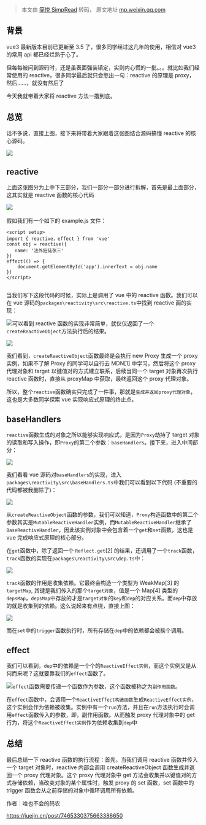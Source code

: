 > 本文由 [简悦 SimpRead](http://ksria.com/simpread/) 转码， 原文地址 [mp.weixin.qq.com](https://mp.weixin.qq.com/s/JYJGwV72_pMZWZuhUXSQ7Q)

背景
--

vue3 最新版本目前已更新至 3.5 了，很多同学经过这几年的使用，相信对 vue3 的常用 api 都已经烂熟于心了。

但每每被问到源码时，还是虽表面强装镇定，实则内心慌的一批。。。就比如我们经常使用的 reactive，很多同学最后就只会憋出一句：reactive 的原理是 proxy，然后……，就没有然后了

今天我就带着大家将 reactive 方法一撸到底。

总览
--

话不多说，直接上图，接下来将带着大家跟着这张图结合源码搞懂 reactive 的核心源码。

![](https://mmbiz.qpic.cn/sz_mmbiz_jpg/H8M5QJDxMHrVwQGIgzshwgqC9JLf2sDBbicsEjtzaLrOah8jheNibAiagwhNUkiaM9sTndMbRhuEzKsyp6sWgfbRmg/640?wx_fmt=other&from=appmsg)  

reactive
--------

上面这张图分为上中下三部分，我们一部分一部分进行拆解，首先是最上面部分，这其实就是 reactive 函数的核心代码

![](https://mmbiz.qpic.cn/sz_mmbiz_jpg/H8M5QJDxMHrVwQGIgzshwgqC9JLf2sDBRibeDXYJE0zFCnd8iammpmGdicxHfjjfn0W7vO55f5YV5icCSjwpqy5eyA/640?wx_fmt=other&from=appmsg) 

假如我们有一个如下的 example.js 文件：

```
<script setup>
import { reactive，effect } from 'vue'
const obj = reactive({
   name: '法外狂徒张三'
})
effect(() => {
    document.getElementById('app').innerText = obj.name
})
</script>


```

当我们写下这段代码的时候，实际上是调用了 vue 中的 reactive 函数。我们可以在 vue 源码的`packages\reactivity\src\reactive.ts`中找到 reactive 函的实现：

![](https://mmbiz.qpic.cn/sz_mmbiz_jpg/H8M5QJDxMHrVwQGIgzshwgqC9JLf2sDB02nrToKcoe3l0jILKZoibqN9hduAzuz51g6elVAVSHQo3gfRhv5EZOg/640?wx_fmt=other&from=appmsg)可以看到 reactive 函数的实现非常简单，就仅仅返回了一个`createReactiveObject`方法执行后的结果。

![](https://mmbiz.qpic.cn/sz_mmbiz_jpg/H8M5QJDxMHrVwQGIgzshwgqC9JLf2sDBvMHvwrxfXqzdnkTNsgtVXpaof6TMD9PskxcKicdcE6eNz8p7ScHlAnQ/640?wx_fmt=other&from=appmsg)

我们看到，`createReactiveObject`函数最终是会执行 new Proxy 生成一个 proxy 实例，如果不了解 Proxy 的同学可以自行去 MDN[1] 中学习，然后将这个 proxy 代理对象和 target 以键值对的方式建立联系，后续当同一个 target 对象再次执行 reactive 函数时，直接从 proxyMap 中获取，最终返回这个 proxy 代理对象。

所以，整个`reactive`函数确实只完成了一件事，那就是`生成并返回proxy代理对象`，这也是大多数同学探索 vue 实现响应式原理的终止点。

baseHandlers
------------

`reactive`函数生成的对象之所以能够实现响应式，是因为`Proxy`劫持了 target 对象的读取和写入操作，即`Proxy`的第二个参数：`baseHandlers`。接下来，进入中间部分：

![](https://mmbiz.qpic.cn/sz_mmbiz_jpg/H8M5QJDxMHrVwQGIgzshwgqC9JLf2sDBBvpibEveZ56W5dF2sibITncLbagYibniapZtW1dnOW68qibaibF4xF3ibde4w/640?wx_fmt=other&from=appmsg)

我们看看 vue 源码对`baseHandlers`的实现，进入`packages\reactivity\src\baseHandlers.ts`中我们可以看到以下代码 (不重要的代码都被我删除了)：

![](https://mmbiz.qpic.cn/sz_mmbiz_jpg/H8M5QJDxMHrVwQGIgzshwgqC9JLf2sDB5JENqbJBKz3e2TwlxJnX9pPTMKJJibQuK953f5zIynMNic9aUPIWQywQ/640?wx_fmt=other&from=appmsg)

从`createReactiveObject`函数的参数，我们可以知道，`Proxy`构造函数中的第二个参数其实是`MutableReactiveHandler`实例，而`MutableReactiveHandler`继承了`BaseReactiveHandler`，因此该实例对象中会包含着一个`get`和`set`函数，这也是 vue 完成响应式原理的核心部分。

在`get`函数中，除了返回一个 `Reflect.get`[2] 的结果，还调用了一个`track`函数，`track`函数的实现在`packages\reactivity\src\dep.ts`中：

![](https://mmbiz.qpic.cn/sz_mmbiz_jpg/H8M5QJDxMHrVwQGIgzshwgqC9JLf2sDBlgwnWibZo8RicXsj4aict5sUdKKPAaiaMibzION9zuxBUPg0ia7daWCerGGA/640?wx_fmt=other&from=appmsg)  

`track`函数的作用是收集依赖。它最终会构造一个类型为 WeakMap[3] 的`targetMap`, 其键是我们传入的那个`target对象`，值是一个 Map[4] 类型的`depsMap`，`depsMap`中存放的才是`target对象`的`key`和`dep`的对应关系。而`dep`中存放的就是收集到的依赖。这么说起来有点绕，直接上图：

![](https://mmbiz.qpic.cn/sz_mmbiz_jpg/H8M5QJDxMHrVwQGIgzshwgqC9JLf2sDBwnRPShh53N2EiccexYzRRSE3hLTAOwGQ6Sb6tAthQjumIOenTxcIO6A/640?wx_fmt=other&from=appmsg)  

而在`set`中的`trigger`函数执行时，所有存储在`dep`中的依赖都会被挨个调用。

effect
------

我们可以看到，`dep`中的依赖是一个个的`ReactiveEffect实例`，而这个实例又是从何而来呢？这就要靠我们的`effect`函数了。

![](https://mmbiz.qpic.cn/sz_mmbiz_jpg/H8M5QJDxMHrVwQGIgzshwgqC9JLf2sDBle8Xeibpc3iaqiaMZN3JHPwSJaMlukpF6QT8sRIlsGZ3xKcMZanG3LNNg/640?wx_fmt=other&from=appmsg)`effect`函数需要传递一个函数作为参数，这个函数被称之为`副作用函数`。

在`effect`函数中，会调用一个`ReactiveEffect构造函数`生成`ReactiveEffect实例`，这个实例会作为依赖被收集。实例中有一个`run`方法，并且在`run`方法执行时会调用`effect`函数传入的参数，即，副作用函数。从而触发 proxy 代理对象中的 get 行为，将这个`ReactiveEffect实例`作为依赖收集到`dep`中

总结
--

最后总结一下 reactive 函数的执行流程：首先，当我们调用 reactive 函数并传入一个 target 对象时，reactive 内部会调用 createReactiveObject 函数生成并返回一个 proxy 代理对象。这个 proxy 代理对象中 get 方法会收集并以键值对的方式存储依赖，当改变对象的某个属性时，触发 proxy 的 set 函数，set 函数中的 trigger 函数会从之前存储的对象中循环调用所有依赖。

  

作者：啥也不会的码农

https://juejin.cn/post/7465330375663386650